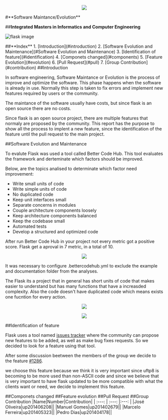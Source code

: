 <p align="center">
   <img src=https://sigarra.up.pt/feup/pt/WEB_GESSI_DOCS.download_file?p_name=F-370784536/logo_cores_oficiais.jpg>
</p>
#**Software Maintance/Evolution**

##**Integrated Masters in Informatics and Computer Engineering**

![flask image](http://flask.pocoo.org/static/logo/flask.png)

<a name="index"/>
##**Index**
1. [Introduction](#introduction)
2. [Software Evolution and Maintenance](#Software Evolution and Maintenance)
3. [Identification of feature](#identification)
4. [Componets changed](#components)
5. [Feature Evolution](#evolution)
6. [Pull Request](#pull)
7. [Group Contribution](#contribution)

<a name="introduction"/>
##Introduction

In software engineering, Software Maintance or Evolution is the process of improve and optimize the software. This phase happens when the software is already in use. Normally this step is taken to fix errors and implement new features required by users or the community.

The maintance of the software usually have costs, but since flask is an open source there are no costs.

Since flask is an open source project, there are multiple features that normaly are proposed by the community. This report has the purpose to show all the process to implent a new feature, since the identification of the feature until the pull request to the main project.

<a name ="Software evolution and maintainence"/>
##Software Evolution and Maintenance


To evalute Flask was used a tool called Better Code Hub. This tool evaluates the framework and derteminate which factors should be improved.

   Below, are the topics analised  to determinate which factor need improvement:

* Write small units of code
* Write simple units of code
* No duplicated code
* Keep unit interfaces small
* Separate concerns in modules
* Couple architecture components loosely
* Keep architecture  components balanced
* Keep the codebase small
* Automated tests
* Develop a structured and optimized code



   
After run Better Code Hub in your project not every metric got a positive score. Flask get a aproval in 7 metric, in a total of 10.
<p align="center">
   <img src=https://github.com/rodavoce/flask/blob/development/esof/res/AllResults.png>
</p>

It was necessary to configure .bettercodehub.yml to exclude the example and documentation folder  from  the analyses.


The Flask its a project that in general has short units of code that makes easier to understand but has many functions that have a increasded complexity. Also the code doesn't have duplicated code which means exists one fucntion for every action.



<p align="center">
   <img src=https://github.com/rodavoce/flask/blob/development/esof/res/KeepUnitInterfacesSmall.png>
</p>


<p align="center">
   <img src=https://github.com/rodavoce/flask/blob/development/esof/res/SeparateConcernsModules.png>
</p>






<a name="identification"/>
##Identification of feature

Flask uses a tool named [issues tracker](https://github.com/pallets/flask/issues) where the community can propose new features to be added, as well as make bug fixes requests. So we decided to look for a feature using that tool.
   
After some discussion beetween the members of the group we decide to the feature [#1286](https://github.com/pallets/flask/issues/1286).

we choose this feature because we think it is very important since uftp8 is becoming to be more used than non-ASCII code and since we believe that is very important to have flask updated to be more compatible with what the clients want or need, we decide to implement this feature.




<a name="components"/>
##Componets changed

<a name="evolution"/>
##Feature evolution

<a name="pull"/>
##Pull Request

<a name="contribution"/>
##Group Contribution
|Name|Number|Contribution|
| :---: | :---: |:---: |
|José Oliveira|up201406208||
|Manuel Gomes|up201402679||
|Marcelo Ferreira|up201405323||
|Pedro Dias|up201404178||
